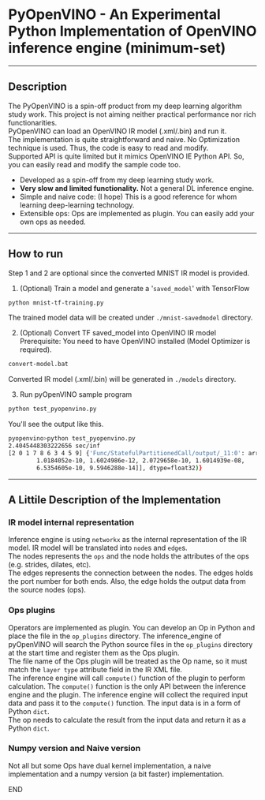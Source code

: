 # PyOpenVINO - An Experimental Python Implementation of OpenVINO inference engine (minimum-set)
----------------------------

## Description
The PyOpenVINO is a spin-off product from my deep learning algorithm study work. This project is not aiming neither practical performance nor rich functionarities.  
PyOpenVINO can load an OpenVINO IR model (.xml/.bin) and run it.  
The implementation is quite straightforward and naive. No Optimization technique is used. Thus, the code is easy to read and modify.  
Supported API is quite limited but it mimics OpenVINO IE Python API. So, you can easily read and modify the sample code too.  
- Developed as a spin-off from my deep learning study work.  
- **Very slow and limited functionality.** Not a general DL inference engine.  
- Simple and naive code: (I hope) This is a good reference for whom learning deep-learning technology.  
- Extensible ops: Ops are implemented as plugin. You can easily add your own ops as needed.  

------------------------

## How to run

Step 1 and 2 are optional since the converted MNIST IR model is provided.  

1. (Optional) Train a model and generate a '`saved_model`' with TensorFlow  
```sh
python mnist-tf-training.py
```
The trained model data will be created under `./mnist-savedmodel` directory.

2. (Optional) Convert TF saved_model into OpenVINO IR model  
Prerequisite: You need to have OpenVINO installed (Model Optimizer is required).  
```sh
convert-model.bat
```
Converted IR model (.xml/.bin) will be generated in `./models` directory.  

3. Run pyOpenVINO sample program
```sh
python test_pyopenvino.py
```
You'll see the output like this.  
```sh
pyopenvino>python test_pyopenvino.py
2.4045448303222656 sec/inf
[2 0 1 7 8 6 3 4 5 9] {'Func/StatefulPartitionedCall/output/_11:0': array([[7.8985232e-07, 2.0382242e-08, 9.9999917e-01, 1.0367380e-10,
        1.0184052e-10, 1.6024986e-12, 2.0729658e-10, 1.6014939e-08,
        6.5354605e-10, 9.5946288e-14]], dtype=float32)}
```

----------------------------------
## A Littile Description of the Implementation  

### IR model internal representation
Inference engine is using `networkx` as the internal representation of the IR model.
IR model will be translated into `node`s and `edge`s.  
The nodes represents the `ops` and the node holds the attributes of the ops (e.g. strides, dilates, etc).  
The edges represents the connection between the nodes. The edges holds the port number for both ends. Also, the edge holds the output data from the source nodes (ops).

### Ops plugins
Operators are implemented as plugin. You can develop an Op in Python and place the file in the `op_plugins` directory. The inference_engine of pyOpenVINO will search the Python source files in the `op_plugins` directory at the start time and register them as the Ops plugin.  
The file name of the Ops plugin will be treated as the Op name, so it must match the `layer type` attribute field in the IR XML file.  
The inference engine will call `compute()` function of the plugin to perform calculation.  The `compute()` function is the only API between the inference engine and the plugin. The inference engine will collect the required input data and pass it to the `compute()` function. The input data is in a form of Python `dict`.  
The op needs to calculate the result from the input data and return it as a Python `dict`.  

### Numpy version and Naive version  
Not all but some Ops have dual kernel implementation, a naive implementation and a numpy version (a bit faster) implementation.  

END